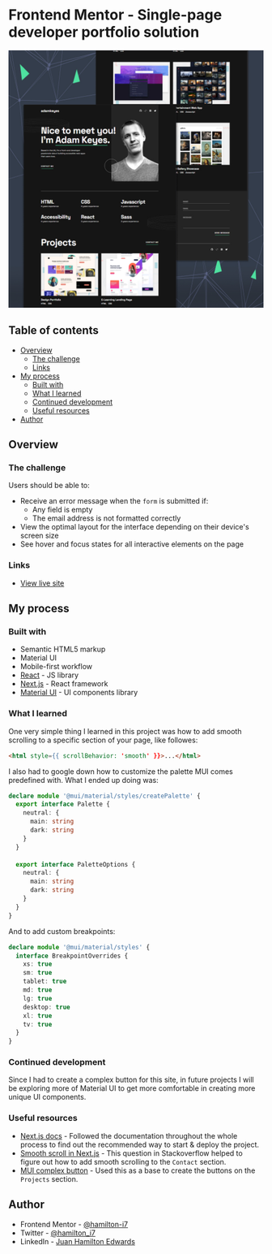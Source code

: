 # Frontend Mentor - Single-page developer portfolio solution

![Design preview for the Single-page developer portfolio coding challenge](./preview.jpg)

## Table of contents

- [Overview](#overview)
  - [The challenge](#the-challenge)
  - [Links](#links)
- [My process](#my-process)
  - [Built with](#built-with)
  - [What I learned](#what-i-learned)
  - [Continued development](#continued-development)
  - [Useful resources](#useful-resources)
- [Author](#author)

## Overview

### The challenge

Users should be able to:

- Receive an error message when the `form` is submitted if:
  - Any field is empty
  - The email address is not formatted correctly
- View the optimal layout for the interface depending on their device's screen size
- See hover and focus states for all interactive elements on the page

### Links

- [View live site](https://developer-portfolio-vert.vercel.app/)

## My process

### Built with

- Semantic HTML5 markup
- Material UI
- Mobile-first workflow
- [React](https://reactjs.org/) - JS library
- [Next.js](https://nextjs.org/) - React framework
- [Material UI](https://mui.com/) - UI components library

### What I learned

One very simple thing I learned in this project was how to add smooth scrolling to a specific section of your page, like followes:

```html
<html style={{ scrollBehavior: 'smooth' }}>...</html>
```

I also had to google down how to customize the palette MUI comes predefined with. What I ended up doing was:

```ts
declare module '@mui/material/styles/createPalette' {
  export interface Palette {
    neutral: {
      main: string
      dark: string
    }
  }

  export interface PaletteOptions {
    neutral: {
      main: string
      dark: string
    }
  }
}
```

And to add custom breakpoints:

```ts
declare module '@mui/material/styles' {
  interface BreakpointOverrides {
    xs: true
    sm: true
    tablet: true
    md: true
    lg: true
    desktop: true
    xl: true
    tv: true
  }
}
```

### Continued development

Since I had to create a complex button for this site, in future projects I will be exploring more of Material UI to get more comfortable in creating more unique UI components.

### Useful resources

- [Next.js docs](https://nextjs.org/docs) - Followed the documentation throughout the whole process to find out the recommended way to start & deploy the project.
- [Smooth scroll in Next.js](https://stackoverflow.com/questions/69825670/smooth-scroll-in-next-js) - This question in Stackoverflow helped to figure out how to add smooth scrolling to the `Contact` section.
- [MUI complex button](https://mui.com/material-ui/react-button/#complex-button) - Used this as a base to create the buttons on the `Projects` section.

## Author

- Frontend Mentor - [@hamilton-i7](https://www.frontendmentor.io/profile/hamilton-i7)
- Twitter - [@hamilton_i7](https://twitter.com/hamilton_i7)
- LinkedIn - [Juan Hamilton Edwards](https://www.linkedin.com/in/juan-hamilton-edwards/)
